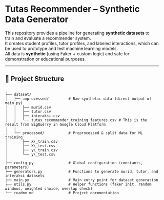 # Tutas Recommender – Synthetic Data Generator

This repository provides a pipeline for generating **synthetic datasets** to train and evaluate a recommender system.  
It creates student profiles, tutor profiles, and labeled interactions, which can be used to prototype and test machine learning models.  
All data is **synthetic** (using Faker + custom logic) and safe for demonstration or educational purposes.

---

## 📂 Project Structure

```
.
├── dataset/
│   ├── unprocessed/         # Raw synthetic data (direct output of main.py)
│   │   ├── murid.csv
│   │   ├── tutor.csv
│   │   ├── interaksi.csv
│   │   └── tutas_recommender_training_features.csv # This is the result from BigQuerry in Google Cloud Platform
│   │
│   └── processed/           # Preprocessed & split data for ML training
│       ├── X\_train.csv
│       ├── X\_test.csv
│       ├── y\_train.csv
│       └── y\_test.csv
│
├── config.py                # Global configuration (constants, parameters)
├── generators.py            # Functions to generate murid, tutor, and interaksi datasets
├── main.py                  # Main entry point for dataset generation
├── utils.py                 # Helper functions (faker init, random windows, weighted choice, overlap check)
└── readme.md                # Project documentation


